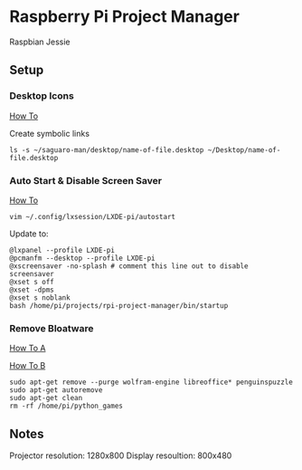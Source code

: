# Raspberry Pi Project Manager

Raspbian Jessie

## Setup

### Desktop Icons

[How To](http://www.raspberry-projects.com/pi/pi-operating-systems/raspbian/gui/desktop-shortcuts)

Create symbolic links

```
ls -s ~/saguaro-man/desktop/name-of-file.desktop ~/Desktop/name-of-file.desktop
```

### Auto Start & Disable Screen Saver

[How To](https://www.raspberrypi.org/forums/viewtopic.php?f=91&t=163316)

```
vim ~/.config/lxsession/LXDE-pi/autostart
```

Update to:

```
@lxpanel --profile LXDE-pi
@pcmanfm --desktop --profile LXDE-pi
@xscreensaver -no-splash # comment this line out to disable screensaver
@xset s off
@xset -dpms
@xset s noblank
bash /home/pi/projects/rpi-project-manager/bin/startup
```

### Remove Bloatware

[How To A](http://raspi.tv/2016/how-to-free-up-some-space-on-your-raspbian-sd-card-remove-wolfram-libreoffice)

[How To B](https://project.altservice.com/issues/418)

```
sudo apt-get remove --purge wolfram-engine libreoffice* penguinspuzzle
sudo apt-get autoremove
sudo apt-get clean
rm -rf /home/pi/python_games
```

## Notes

Projector resolution: 1280x800
Display resoultion: 800x480
